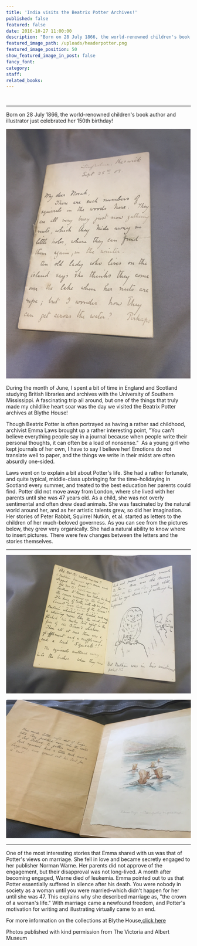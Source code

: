 ```yaml
---
title: 'India visits the Beatrix Potter Archives!'
published: false
featured: false
date: 2016-10-27 11:00:00
description: "Born on 28 July 1866, the world-renowned children's book author and illustrator just celebrated her 150th birthday!"
featured_image_path: /uploads/headerpotter.png
featured_image_position: 50
show_featured_image_in_post: false
fancy_font:
category:
staff:
related_books:
---
```



&nbsp;

---

Born on 28 July 1866, the world-renowned children's book author and illustrator just celebrated her 150th birthday!

![](/uploads/versions/india-blog---x----523-706x---.png)

During the month of June, I spent a bit of time in England and Scotland studying British libraries and archives with the University of Southern Mississippi. A fascinating trip all around, but one of the things that truly made my childlike heart soar was the day we visited the Beatrix Potter archives at Blythe House!

Though Beatrix Potter is often portrayed as having a rather sad childhood, archivist Emma Laws brought up a rather interesting point, "You can't believe everything people say in a journal because when people write their personal thoughts, it can often be a load of nonsense."&nbsp; As a young girl who kept journals of her own, I have to say I believe her! Emotions do not translate well to paper, and the things we write in their midst are often absurdly one-sided.

Laws went on to explain a bit about Potter's life. She had a rather fortunate, and quite typical, middle-class upbringing for the time–holidaying in Scotland every summer, and treated to the best education her parents could find. Potter did not move away from London, where she lived with her parents until she was 47 years old. As a child, she was not overly sentimental and often drew dead animals. She was fascinated by the natural world around her, and as her artistic talents grew, so did her imagination. Her stories of Peter Rabbit, Squirrel Nutkin, et al. started as letters to the children of her much-beloved governess. As you can see from the pictures below, they grew very organically. She had a natural ability to know where to insert pictures. There were few changes between the letters and the stories themselves.

---

![Original letter for Squirell Nutkin](/uploads/versions/i3---x----656-492x---.jpg)

![First draft of Squirell Nutkin](/uploads/versions/i2---x----656-492x---.jpg)

---

One of the most interesting stories that Emma shared with us was that of Potter's views on marriage. She fell in love and became secretly engaged to her publisher Norman Warne. Her parents did not approve of the engagement, but their disapproval was not long-lived. A month after becoming engaged, Warne died of leukemia. Emma pointed out to us that Potter essentially suffered in silence after his death. You were nobody in society as a woman until you were married–which didn't happen for her until she was 47. This explains why she described marriage as, "the crown of a woman's life." With marriage came a newfound freedom, and Potter's motivation for writing and illustrating virtually came to an end.

For more information on the collections at Blythe House,[click here](https://www.vam.ac.uk/content/articles/t/beatrix-potter-collections/)

Photos published with kind permission from The Victoria and Albert Museum